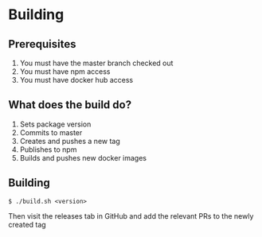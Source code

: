# Building

## Prerequisites

1. You must have the master branch checked out
2. You must have npm access
3. You must have docker hub access

## What does the build do?

1. Sets package version
2. Commits to master
3. Creates and pushes a new tag
4. Publishes to npm
5. Builds and pushes new docker images

## Building

    $ ./build.sh <version>

Then visit the releases tab in GitHub and add the relevant PRs to the newly created tag
